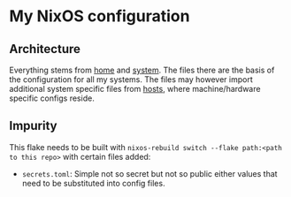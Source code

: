 # My NixOS configuration

## Architecture

Everything stems from [home](home) and [system](system). The files there
are the basis of the configuration for all my systems. The files may however import additional
system specific files from [hosts](hosts), where machine/hardware specific configs reside.

## Impurity

This flake needs to be built with `nixos-rebuild switch --flake path:<path to this repo>` with certain files added:

- `secrets.toml`:
  Simple not so secret but not so public either values that need to be substituted into config files. 
